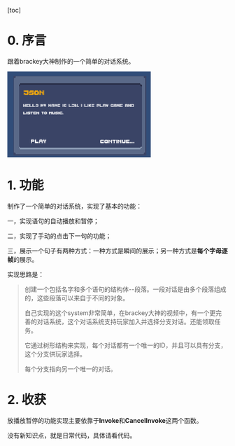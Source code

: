 [toc]

# 0. 序言

跟着brackey大神制作的一个简单的对话系统。

![](images/DialogueFrame.png)

# 1. 功能

制作了一个简单的对话系统，实现了基本的功能：

一，实现语句的自动播放和暂停；

二，实现了手动的点击下一句的功能；

三，展示一个句子有两种方式：一种方式是瞬间的展示；另一种方式是**每个字母逐帧**的展示。



实现思路是：

> 创建一个包括名字和多个语句的结构体--段落。一段对话是由多个段落组成的，这些段落可以来自于不同的对象。 
>
> 自己实现的这个system非常简单，在brackey大神的视频中，有一个更完善的对话系统，这个对话系统支持玩家加入并选择分支对话。还能领取任务。
>
> 它通过树形结构来实现，每个对话都有一个唯一的ID，并且可以具有分支，这个分支供玩家选择。
>
> 每个分支指向另一个唯一的对话。



# 2. 收获

放播放暂停的功能实现主要依靠于**Invoke**和**CancelInvoke**这两个函数。

没有新知识点，就是日常代码，具体请看代码。